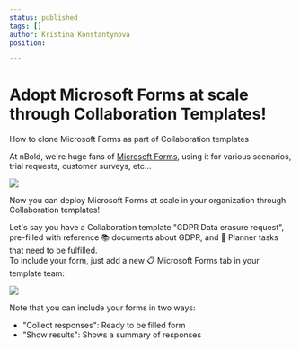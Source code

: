 ```yaml
---
status: published
tags: []
author: Kristina Konstantynova
position: 

---
```

# **Adopt Microsoft Forms at scale through Collaboration Templates!**

How to clone Microsoft Forms as part of Collaboration templates

At nBold, we're huge fans of [Microsoft Forms](https://forms.microsoft.com/), using it for various scenarios, trial requests, customer surveys, etc...

![](/uploads/microsoftteams-image-1.png)

Now you can deploy Microsoft Forms at scale in your organization through Collaboration templates!

Let's say you have a Collaboration template "GDPR Data erasure request", pre-filled with reference 📚 documents about GDPR, and 📅 Planner tasks that need to be fulfilled.  
To include your form, just add a new 📋 Microsoft Forms tab in your template team:

![](/uploads/forms-2.png)

Note that you can include your forms in two ways:

* "Collect responses": Ready to be filled form
* "Show results": Shows a summary of responses